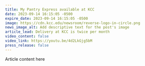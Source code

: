 ```yaml
---
title: My Pantry Express available at KCC
date: 2023-09-14 16:15:05 -0500
expire_date: 2023-09-14 16:15:05 -0500
image: https://cdn.kcc.edu/newsroom/reverse-logo-in-circle.png
news_image_alt: Add descriptive text for the post's image
article_lead: Delivery at KCC is twice per month
video_content: false
video_link: https://youtu.be/4d2LkGjg5bM
press_release: false
---
```

Article content here